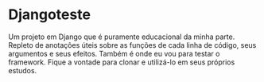 # Djangoteste
Um projeto em Django que é puramente educacional da minha parte.
Repleto de anotações úteis sobre as funções de cada linha de código, seus argumentos e seus efeitos.
Também é onde eu vou para testar o framework. Fique a vontade para clonar e utilizá-lo em seus próprios estudos.
